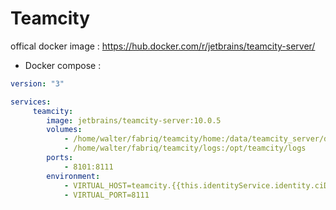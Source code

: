 Teamcity
===================

offical docker image : https://hub.docker.com/r/jetbrains/teamcity-server/ 


* Docker compose :

```yml
version: "3"

services:
     teamcity:
        image: jetbrains/teamcity-server:10.0.5
        volumes:
            - /home/walter/fabriq/teamcity/home:/data/teamcity_server/datadir
            - /home/walter/fabriq/teamcity/logs:/opt/teamcity/logs
        ports:
            - 8101:8111
        environment:
            - VIRTUAL_HOST=teamcity.{{this.identityService.identity.ciDomain}}
            - VIRTUAL_PORT=8111  

```